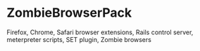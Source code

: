ZombieBrowserPack
=================

Firefox, Chrome, Safari browser extensions, Rails control server, meterpreter scripts, SET plugin, Zombie browsers